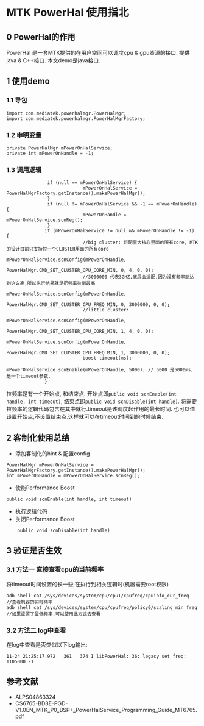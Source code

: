 # MTK PowerHal 使用指北

## 0 PowerHal的作用

PowerHal 是一套MTK提供的在用户空间可以调度cpu & gpu资源的接口. 提供java & C++接口.
本文demo是java接口.

## 1 使用demo

### 1.1 导包
```
import com.mediatek.powerhalmgr.PowerHalMgr;
import com.mediatek.powerhalmgr.PowerHalMgrFactory;
```

### 1.2 申明变量

```
private PowerHalMgr mPowerOnHalService;
private int mPowerOnHandle = -1;
```

### 1.3 调用逻辑

```
               if (null == mPowerOnHalService) {
                            mPowerOnHalService = PowerHalMgrFactory.getInstance().makePowerHalMgr();
               }
               if (null != mPowerOnHalService && -1 == mPowerOnHandle) {
                            mPowerOnHandle = mPowerOnHalService.scnReg();
               }
              if (mPowerOnHalService != null && mPowerOnHandle != -1) {
                            //big cluster: 将配置大核心里面的所有core, MTK的设计目前只支持拉一个CLUSTER里面的所有core
                            mPowerOnHalService.scnConfig(mPowerOnHandle,
                                PowerHalMgr.CMD_SET_CLUSTER_CPU_CORE_MIN, 0, 4, 0, 0);
                            //3000000 代表3GHZ,底层会适配,因为没有频率能达到这么高,所以执行结果就是把频率拉倒最高
                            mPowerOnHalService.scnConfig(mPowerOnHandle,
                                PowerHalMgr.CMD_SET_CLUSTER_CPU_FREQ_MIN, 0, 3000000, 0, 0);
                            //little cluster:
                            mPowerOnHalService.scnConfig(mPowerOnHandle,
                                PowerHalMgr.CMD_SET_CLUSTER_CPU_CORE_MIN, 1, 4, 0, 0);
                            mPowerOnHalService.scnConfig(mPowerOnHandle,
                                PowerHalMgr.CMD_SET_CLUSTER_CPU_FREQ_MIN, 1, 3000000, 0, 0);
                            boost timeout(ms):
                            mPowerOnHalService.scnEnable(mPowerOnHandle, 5000); // 5000 是5000ms, 是一个timeout参数.
              }
```
拉频率是有一个开始点, 和结束点. 开始点即`public void scnEnable(int handle, int timeout)`, 结束点即`public void scnDisable(int handle)`. 
将需要拉频率的逻辑代码包含在其中就行.timeout是该调度起作用的最长时间. 也可以值设置开始点,不设置结束点.这样就可以在timeout时间到的时候结束.

## 2 客制化使用总结

- 添加客制化的hint & 配置config
```
PowerHalMgr mPowerOnHalService = PowerHalMgrFactory.getInstance().makePowerHalMgr();
int mPowerOnHandle = mPowerOnHalService.scnReg();
```
- 使能Performance Boost
```
public void scnEnable(int handle, int timeout)
```
- 执行逻辑代码
- 关闭Performance Boost
```
    public void scnDisable(int handle)
```

## 3 验证是否生效

### 3.1 方法一 直接查看cpu的当前频率
将timeout时间设置的长一些,在执行到相关逻辑时(机器需要root权限)

```
adb shell cat /sys/devices/system/cpu/cpu1/cpufreq/cpuinfo_cur_freq   //查看机器的实时频率
adb shell cat /sys/devices/system/cpu/cpufreq/policy0/scaling_min_freq  //如果设置了最低频率,可以使用此方式去查看
```

### 3.2 方法二 log中查看
在log中查看是否类似以下log输出: 
```
11-24 21:25:17.972   361   374 I libPowerHal: 36: legacy set freq: 1105000 -1
```

## 参考文献
- ALPS04863324
- CS6765-BD8E-PGD-V1.0EN_MTK_P0_BSP+_PowerHalService_Programming_Guide_MT6765.pdf
